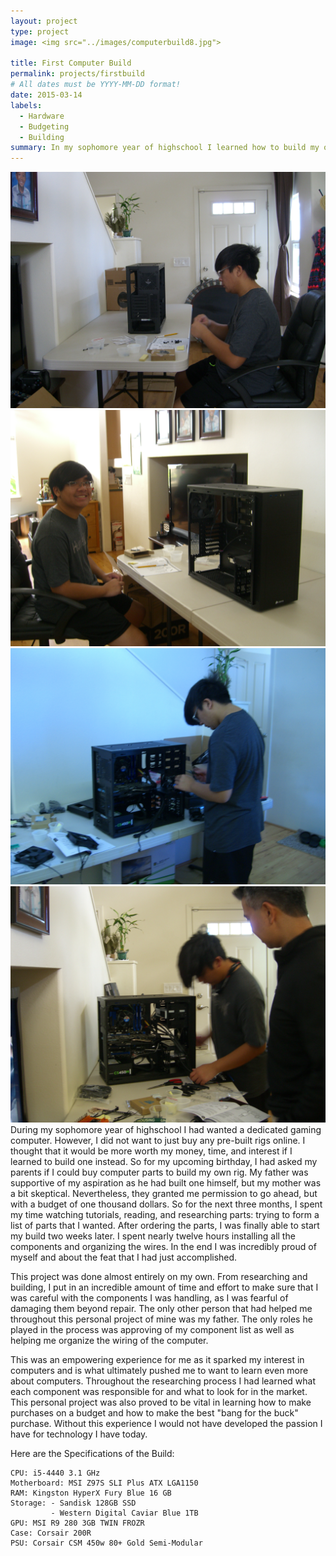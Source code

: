 ```yaml
---
layout: project
type: project
image: <img src="../images/computerbuild8.jpg">
      
title: First Computer Build
permalink: projects/firstbuild
# All dates must be YYYY-MM-DD format!
date: 2015-03-14
labels:
  - Hardware
  - Budgeting
  - Building
summary: In my sophomore year of highschool I learned how to build my own computer.
---
```


<div class="ui small rounded images">
  <img src="../images/computerbuild1.JPG">
  <img src="../images/computerbuild2.jpg">
  <img src="../images/computerbuild5.JPG">
  <img src="../images/computerbuild6.jpg">
</div>
During my sophomore year of highschool I had wanted a dedicated gaming computer. However, I did not want to just buy any pre-built rigs 
online. I thought that it would be more worth my money, time, and interest if I learned to build one instead. So for my upcoming 
birthday, I had asked my parents if I could buy computer parts to build my own rig. My father was supportive of my aspiration as he had 
built one himself, but my mother was a bit skeptical. Nevertheless, they granted me permission to go ahead, but with a budget of one 
thousand dollars. So for the next three months, I spent my time watching tutorials, reading, and researching parts: trying to form a 
list of parts that I wanted. After ordering the parts, I was finally able to start my build two weeks later. I spent nearly twelve hours 
installing all the components and organizing the wires. In the end I was incredibly proud of myself and about the feat that I had 
just accomplished.

This project was done almost entirely on my own. From researching and building, I put in an incredible amount of time and effort to make 
sure that I was careful with the components I was handling, as I was fearful of damaging them beyond repair. The only other person that 
had helped me throughout this personal project of mine was my father. The only roles he played in the process was approving of my
component list as well as helping me organize the wiring of the computer. 

This was an empowering experience for me as it sparked my interest in computers and is what ultimately pushed me to want to learn even
more about computers. Throughout the researching process I had learned what each component was responsible for and what to look for in
the market. This personal project was also proved to be vital in learning how to make purchases on a budget and how to make the best 
"bang for the buck" purchase. Without this experience I would not have developed the passion I have for technology I have today. 



Here are the Specifications of the Build:

```
CPU: i5-4440 3.1 GHz
Motherboard: MSI Z97S SLI Plus ATX LGA1150
RAM: Kingston HyperX Fury Blue 16 GB
Storage: - Sandisk 128GB SSD
         - Western Digital Caviar Blue 1TB
GPU: MSI R9 280 3GB TWIN FROZR
Case: Corsair 200R
PSU: Corsair CSM 450w 80+ Gold Semi-Modular
```


